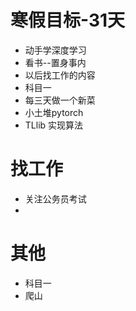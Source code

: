 
# 寒假目标-31天
- 动手学深度学习 
- 看书--置身事内
- 以后找工作的内容
- 科目一
- 每三天做一个新菜
- 小土堆pytorch
- TLlib 实现算法


# 找工作
- 关注公务员考试
-  

# 其他
- 科目一
- 爬山

